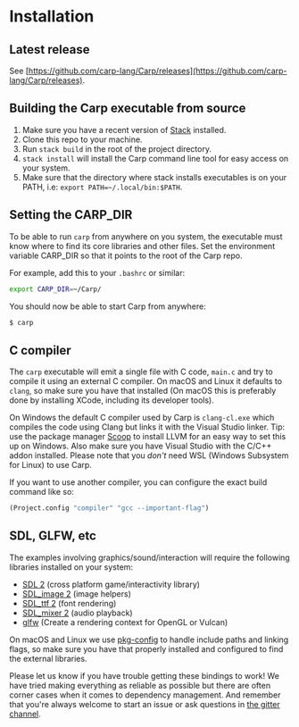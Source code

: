 # Installation

## Latest release

See [https://github.com/carp-lang/Carp/releases](https://github.com/carp-lang/Carp/releases).

## Building the Carp executable from source

1. Make sure you have a recent version of [Stack](https://docs.haskellstack.org/en/stable/README/) installed.
2. Clone this repo to your machine.
3. Run ```stack build``` in the root of the project directory.
4. ```stack install``` will install the Carp command line tool for easy access on your system.
5. Make sure that the directory where stack installs executables is on your PATH, i.e: ```export PATH=~/.local/bin:$PATH```.

## Setting the CARP_DIR

To be able to run `carp` from anywhere on you system, the executable must know where to find its core libraries and other files.
Set the environment variable CARP_DIR so that it points to the root of the Carp repo.

For example, add this to your `.bashrc` or similar:

```bash
export CARP_DIR=~/Carp/
```

You should now be able to start Carp from anywhere:

```bash
$ carp
```

## C compiler

The `carp` executable will emit a single file with C code, `main.c` and try to compile it using an external C compiler.
On macOS and Linux it defaults to `clang`, so make sure you have that installed (On macOS this is preferably done by installing XCode, including its developer tools).

On Windows the default C compiler used by Carp is `clang-cl.exe` which compiles the code using Clang but links it with the Visual Studio linker. Tip: use the package manager [Scoop](https://scoop.sh/) to install LLVM for an easy way to set this up on Windows. Also make sure you have Visual Studio with the C/C++ addon installed. Please note that you *don't* need WSL (Windows Subsystem for Linux) to use Carp.

If you want to use another compiler, you can configure the exact build command like so:

```clojure
(Project.config "compiler" "gcc --important-flag")
```

## SDL, GLFW, etc

The examples involving graphics/sound/interaction will require the following libraries installed on your system:

* [SDL 2](https://www.libsdl.org/download-2.0.php) (cross platform game/interactivity library)
* [SDL_image 2](https://www.libsdl.org/projects/SDL_image/) (image helpers)
* [SDL_ttf 2](https://www.libsdl.org/projects/SDL_ttf/) (font rendering)
* [SDL_mixer 2](https://www.libsdl.org/projects/SDL_mixer/) (audio playback)
* [glfw](http://www.glfw.org) (Create a rendering context for OpenGL or Vulcan)

On macOS and Linux we use [pkg-config](https://www.freedesktop.org/wiki/Software/pkg-config/) to handle include paths and linking flags, so make sure you have that properly installed and configured to find the external libraries.

Please let us know if you have trouble getting these bindings to work! We have tried making everything as reliable as possible but there are often corner cases when it comes to dependency management. And remember that you're always welcome to start an issue or ask questions in [the gitter channel](https://gitter.im/carp-lang/Carp).
